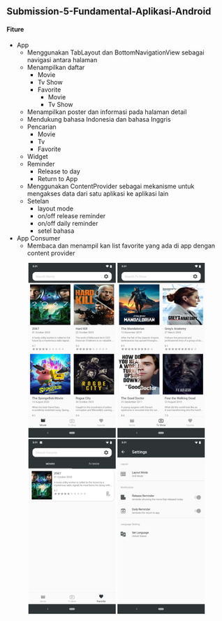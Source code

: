 ## Submission-5-Fundamental-Aplikasi-Android

#### Fiture
- App
    - Menggunakan TabLayout dan BottomNavigationView sebagai navigasi antara halaman
    - Menampilkan daftar
        - Movie
        - Tv Show
        - Favorite
            - Movie
            - Tv Show
    - Menampilkan poster dan informasi pada halaman detail
    - Mendukung bahasa Indonesia dan bahasa Inggris
    - Pencarian
        - Movie
        - Tv
        - Favorite
    - Widget
    - Reminder
        - Release to day
        - Return to App
    - Menggunakan ContentProvider sebagai mekanisme untuk mengakses data dari satu aplikasi ke aplikasi lain
    - Setelan
        - layout mode
        - on/off release reminder
        - on/off daily reminder
        - setel bahasa
- App Consumer
    - Membaca dan menampil kan list favorite yang ada di app dengan content provider

<div align="center">
    <img src="https://github.com/x-syaifullah-x/Fundamental-Aplikasi-Android/blob/submission_5/screenshots/Screenshot_20201122-153117.png" width="200px"</img> 
    <img src="https://github.com/x-syaifullah-x/Fundamental-Aplikasi-Android/blob/submission_5/screenshots/Screenshot_20201122-153124.png" width="200px"</img> 
    <img src="https://github.com/x-syaifullah-x/Fundamental-Aplikasi-Android/blob/submission_5/screenshots/Screenshot_20201122-153137.png" width="200px"</img> 
    <img src="https://github.com/x-syaifullah-x/Fundamental-Aplikasi-Android/blob/submission_5/screenshots/Screenshot_20201122-153142.png" width="200px"</img> 
</div>